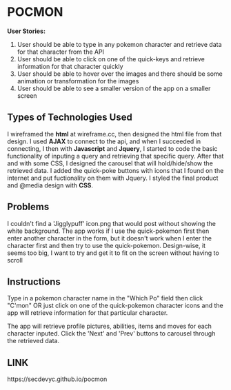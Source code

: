<h1>POCMON</h1>

<b>User Stories:</b>
1. User should be able to type in any pokemon character and retrieve data for that character from the API
2. User should be able to click on one of the quick-keys and retrieve information for that character quickly
3. User should be able to hover over the images and there should be some animation or transformation for the images
4. User should be able to see a smaller version of the app on a smaller screen


<h2>Types of Technologies Used</h2>
I wireframed the <b>html</b> at wireframe.cc, then designed the html file from that design. 
I used <b>AJAX</b> to connect to the api, and when I succeeded in connecting, I then with <b>Javascript</b> and <b>Jquery</b>, I started to code the basic functionality of inputing a query and retrieving that specific query. After that and with some CSS, I designed the carousel that will hold/hide/show the retrieved data. I added the quick-poke buttons with icons that I found on the internet and put fuctionality on them with Jquery. I styled the final product and @media design with <b>CSS</b>. 

<h2>Problems</h2>
I couldn't find a 'Jigglypuff' icon.png that would post without showing the white background. 
The app works if I use the quick-pokemon first then enter another character in the form, but it doesn't work when I enter the character first and then try to use the quick-pokemon.
Design-wise, it seems too big, I want to try and get it to fit on the screen without having to scroll

<h2>Instructions</h2>
Type in a pokemon character name in the "Which Po" field then click "C'mon"
OR
just click on one of the quick-pokemon character icons and the app will retrieve information for that particular character. 

The app will retrieve profile pictures, abilities, items and moves for each character inputed. Click the 'Next' and 'Prev' buttons to carousel through the retrieved data. 

<h2>LINK</h2>
https://secdevyc.github.io/pocmon

